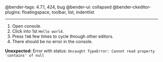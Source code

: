 @bender-tags: 4.7.1, 424, bug
@bender-ui: collapsed
@bender-ckeditor-plugins: floatingspace, toolbar, list, indentlist

----

1. Open console.
1. Click into 1st `Hello world`.
1. Press `TAB` few times to cycle through other editors.
1. There should be no error in the console.

**Unexpected:** Error with status: `Uncaught TypeError: Cannot read property 'contains' of null`
